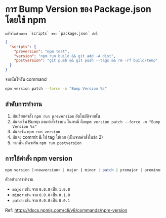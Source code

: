 # การ Bump Version ของ Package.json โดยใช้ npm

	แก้ไขในส่วนของ `scripts` ของ `package.json` ดังนี้

```json
{
  "scripts": {
    "preversion": "npm test",
    "version": "npm run build && git add -A dist",
    "postversion": "git push && git push --tags && rm -rf build/temp"
  }
}
```

จากนั้นให้รัน command 
```bash
npm version patch --force -m "Bump Version %s"
```

## ลำดับการทำงาน
1. มันเรียกคำสั่ง `npm run preversion` อัตโนมัติจากนั้น
2. มันจะเริ่ม Bump ตามคำสั่งข้างบน ในกรณี คือ`npm version patch --force -m "Bump Version %s"`
3. มันจะรัน `npm run version`
4. มันจะ commit & ใส่ tag ให้เลย (เป็นจากคำสั่งในข้อ 2)
5. จากนั้น มันจะรัน `npm run postversion`

## การใช้คำสั่ง npm version

```bash
npm version [<newversion> | major | minor | patch | premajor | preminor | prepatch | prerelease | from-git]
```

ตัวอย่างการทำงาน 
- `major` เช่น จาก `0.0.0`  เป็น `1.0.0`
- `minor` เช่น จาก `0.0.0`  เป็น `0.1.0`
- `patch` เช่น จาก `0.0.0`  เป็น `0.0.1`

Ref: https://docs.npmjs.com/cli/v8/commands/npm-version
